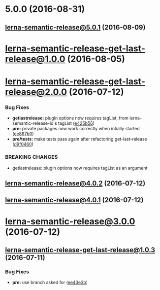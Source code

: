 <a name="5.0.0"></a>
# 5.0.0 (2016-08-31)



<a name="lerna-semantic-release@5.0.1"></a>
## lerna-semantic-release@5.0.1 (2016-08-09)



<a name="lerna-semantic-release-get-last-release@1.0.0"></a>
# lerna-semantic-release-get-last-release@1.0.0 (2016-08-05)



<a name="lerna-semantic-release-get-last-release@2.0.0"></a>
# lerna-semantic-release-get-last-release@2.0.0 (2016-07-12)


### Bug Fixes

* **getlastrelease:** plugin options now requires tagList, from lerna-semantic-release-io's tagList ([e425b56](https://github.com/atlassian/lerna-semantic-release/commit/e425b56))
* **pre:** private packages now work correctly when intially started ([ee887b0](https://github.com/atlassian/lerna-semantic-release/commit/ee887b0))
* **pre/tests:** make tests pass again after refactoring get-last-release ([d9f0460](https://github.com/atlassian/lerna-semantic-release/commit/d9f0460))


### BREAKING CHANGES

* getlastrelease: plugin options now requires tagList as an argument



<a name="lerna-semantic-release@4.0.2"></a>
## lerna-semantic-release@4.0.2 (2016-07-12)



<a name="lerna-semantic-release@4.0.1"></a>
## lerna-semantic-release@4.0.1 (2016-07-12)



<a name="lerna-semantic-release@3.0.0"></a>
# lerna-semantic-release@3.0.0 (2016-07-12)



<a name="lerna-semantic-release-get-last-release@1.0.3"></a>
## lerna-semantic-release-get-last-release@1.0.3 (2016-07-11)


### Bug Fixes

* **pre:** use branch asked for ([ee43e3b](https://github.com/atlassian/lerna-semantic-release/commit/ee43e3b))



